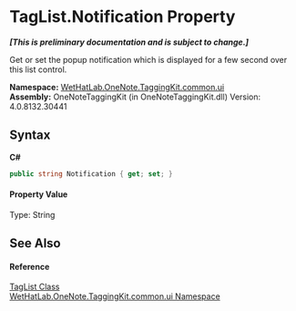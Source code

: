 # TagList.Notification Property 
 _**\[This is preliminary documentation and is subject to change.\]**_

Get or set the popup notification which is displayed for a few second over this list control.

**Namespace:**&nbsp;<a href="043a9407-ac38-b3ac-7348-a6090af495ad">WetHatLab.OneNote.TaggingKit.common.ui</a><br />**Assembly:**&nbsp;OneNoteTaggingKit (in OneNoteTaggingKit.dll) Version: 4.0.8132.30441

## Syntax

**C#**<br />
``` C#
public string Notification { get; set; }
```


#### Property Value
Type: String

## See Also


#### Reference
<a href="33154b64-6d0a-fae4-e6a0-cc3db0ac070c">TagList Class</a><br /><a href="043a9407-ac38-b3ac-7348-a6090af495ad">WetHatLab.OneNote.TaggingKit.common.ui Namespace</a><br />